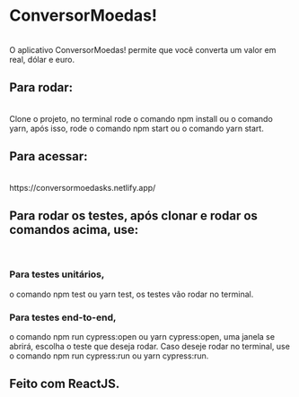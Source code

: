 <h1>ConversorMoedas!</h1>
<br/>
 O aplicativo ConversorMoedas! permite que você converta um valor em real, dólar e euro.
<br />
<h2>Para rodar:</h2>
<br/>
Clone o projeto, no terminal rode o comando npm install ou o comando yarn, após isso, rode o comando npm start ou o comando yarn start.
<br/>
<h2>Para acessar:</h2>
<br/>
https://conversormoedasks.netlify.app/
<br/>
<h2>Para rodar os testes, após clonar e rodar os comandos acima, use: </h2>
<br />
<h3>Para testes unitários,</h3> o comando npm test ou yarn test, os testes vão rodar no terminal.
<br/>
<h3>Para testes end-to-end,</h3> o comando npm run cypress:open ou yarn cypress:open, uma janela se abrirá, escolha o teste que deseja rodar. Caso deseje rodar no terminal, use o comando npm run cypress:run ou yarn cypress:run.
<br />
<h2>Feito com ReactJS.</h2>
